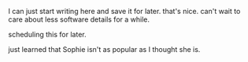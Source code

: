 I can just start writing here and save it for later. that's nice. can't wait to care about less software details for a while.

scheduling this for later.

just learned that Sophie isn't as popular as I thought she is.